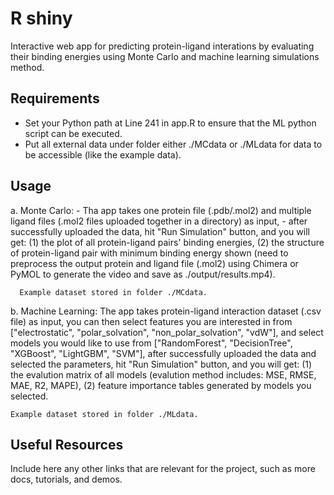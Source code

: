 # R shiny

Interactive web app for predicting protein-ligand interations by evaluating their binding energies using Monte Carlo and machine learning simulations method.

## Requirements

- Set your Python path at Line 241 in app.R to ensure that the ML python script can be executed.
- Put all external data under folder either ./MCdata or ./MLdata for data to be accessible (like the example data).

## Usage

a. Monte Carlo:
      - Tha app takes one protein file (.pdb/.mol2) and multiple ligand files (.mol2 files uploaded together in a directory) as input,
      - after successfully uploaded the data, hit "Run Simulation" button, and you will get:
      (1) the plot of all protein-ligand pairs' binding energies,
      (2) the structure of protein-ligand pair with minimum binding energy shown (need to preprocess the output protein and ligand file (.mol2) using Chimera or PyMOL to generate the video and save as ./output/results.mp4).
   
      Example dataset stored in folder ./MCdata.
      
  b. Machine Learning:
      The app takes protein-ligand interaction dataset (.csv file) as input,
      you can then select features you are interested in from ["electrostatic", "polar_solvation", "non_polar_solvation", "vdW"], and select models you would like
      to use from ["RandomForest", "DecisionTree", "XGBoost", "LightGBM", "SVM"],
      after successfully uploaded the data and selected the parameters, hit "Run Simulation" button, and you will get:
      (1) the evalution matrix of all models (evalution method includes: MSE, RMSE, MAE, R2, MAPE),
      (2) feature importance tables generated by models you selected.
      
    Example dataset stored in folder ./MLdata.

## Useful Resources

Include here any other links that are relevant for the project, such as more docs, tutorials, and demos.

